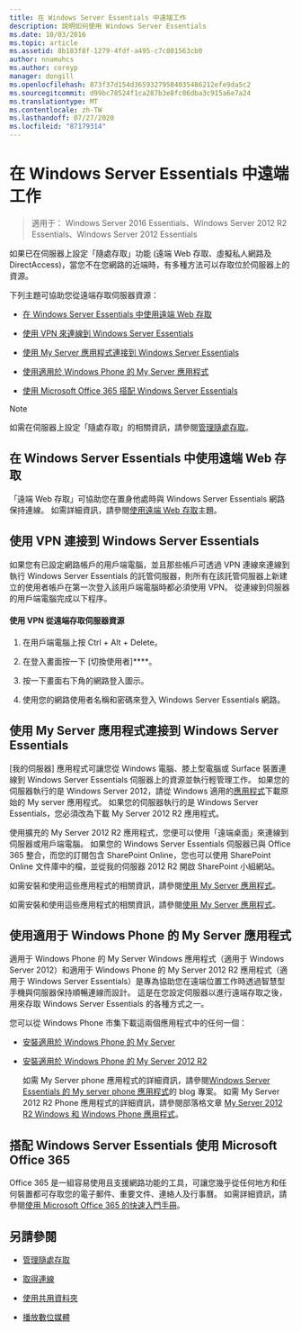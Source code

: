 ```yaml
---
title: 在 Windows Server Essentials 中遠端工作
description: 說明如何使用 Windows Server Essentials
ms.date: 10/03/2016
ms.topic: article
ms.assetid: 8b183f8f-1279-4fdf-a495-c7c801563cb0
author: nnamuhcs
ms.author: coreyp
manager: dongill
ms.openlocfilehash: 873f37d154d36593279584035486212efe9da5c2
ms.sourcegitcommit: d99bc78524f1ca287b3e8fc06dba3c915a6e7a24
ms.translationtype: MT
ms.contentlocale: zh-TW
ms.lasthandoff: 07/27/2020
ms.locfileid: "87179314"
---
```

# <a name="work-remotely-in-windows-server-essentials"></a>在 Windows Server Essentials 中遠端工作

>適用于： Windows Server 2016 Essentials、Windows Server 2012 R2 Essentials、Windows Server 2012 Essentials

 如果已在伺服器上設定「隨處存取」功能 (遠端 Web 存取、虛擬私人網路及 DirectAccess)，當您不在您網路的近端時，有多種方法可以存取位於伺服器上的資源。

 下列主題可協助您從遠端存取伺服器資源：


-   [在 Windows Server Essentials 中使用遠端 Web 存取](Work-Remotely-in-Windows-Server-Essentials.md#BKMA_RWA)

-   [使用 VPN 來連線到 Windows Server Essentials](Work-Remotely-in-Windows-Server-Essentials.md#BKMK_3)

-   [使用 My Server 應用程式連接到 Windows Server Essentials](Work-Remotely-in-Windows-Server-Essentials.md#BKMK_App)

-   [使用適用於 Windows Phone 的 My Server 應用程式](Work-Remotely-in-Windows-Server-Essentials.md#BKMK_2)

-   [使用 Microsoft Office 365 搭配 Windows Server Essentials](Work-Remotely-in-Windows-Server-Essentials.md#BKMK_O365)

> [!NOTE]
>  如需在伺服器上設定「隨處存取」的相關資訊，請參閱[管理隨處存取](../manage/Manage-Anywhere-Access-in-Windows-Server-Essentials.md)。

##  <a name="use-remote-web-access-in-windows-server-essentials"></a><a name="BKMA_RWA"></a>在 Windows Server Essentials 中使用遠端 Web 存取

 「遠端 Web 存取」可協助您在置身他處時與 Windows Server Essentials 網路保持連線。 如需詳細資訊，請參閱[使用遠端 Web 存取](Use-Remote-Web-Access-in-Windows-Server-Essentials.md)主題。


##  <a name="use-vpn-to-connect-to-windows-server-essentials"></a><a name="BKMK_3"></a>使用 VPN 連接到 Windows Server Essentials
 如果您有已設定網路帳戶的用戶端電腦，並且那些帳戶可透過 VPN 連線來連線到執行 Windows Server Essentials 的託管伺服器，則所有在該託管伺服器上新建立的使用者帳戶在第一次登入該用戶端電腦時都必須使用 VPN。 從連線到伺服器的用戶端電腦完成以下程序。

#### <a name="to-use-vpn-to-remotely-access-server-resources"></a>使用 VPN 從遠端存取伺服器資源

1.  在用戶端電腦上按 Ctrl + Alt + Delete。

2.  在登入畫面按一下 [切換使用者]****。

3.  按一下畫面右下角的網路登入圖示。

4.  使用您的網路使用者名稱和密碼來登入 Windows Server Essentials 網路。

##  <a name="use-the-my-server-app-to-connect-to-windows-server-essentials"></a><a name="BKMK_App"></a>使用 My Server 應用程式連接到 Windows Server Essentials
 [我的伺服器] 應用程式可讓您從 Windows 電腦、膝上型電腦或 Surface 裝置連線到 Windows Server Essentials 伺服器上的資源並執行輕管理工作。 如果您的伺服器執行的是 Windows Server 2012，請從 Windows 適用的[應用程式](https://windows.microsoft.com/windows-8/apps)下載原始的 My server 應用程式。 如果您的伺服器執行的是 Windows Server Essentials，您必須改為下載 My Server 2012 R2 應用程式。

 使用擴充的 My Server 2012 R2 應用程式，您便可以使用「遠端桌面」來連線到伺服器或用戶端電腦。 如果您的 Windows Server Essentials 伺服器已與 Office 365 整合，而您的訂閱包含 SharePoint Online，您也可以使用 SharePoint Online 文件庫中的檔，並從我的伺服器 2012 R2 開啟 SharePoint 小組網站。


 如需安裝和使用這些應用程式的相關資訊，請參閱[使用 My Server 應用程式](Use-the-My-Server-App-to-Connect-to-Windows-Server-Essentials.md)。

 如需安裝和使用這些應用程式的相關資訊，請參閱[使用 My Server 應用程式](../use/Use-the-My-Server-App-to-Connect-to-Windows-Server-Essentials.md)。


##  <a name="use-the-my-server-app-for-windows-phone"></a><a name="BKMK_2"></a>使用適用于 Windows Phone 的 My Server 應用程式
 適用于 Windows Phone 的 My Server Windows 應用程式（適用于 Windows Server 2012）和適用于 Windows Phone 的 My Server 2012 R2 應用程式（適用于 Windows Server Essentials）是專為協助您在遠端位置工作時透過智慧型手機與伺服器保持順暢連線而設計。 這是在您設定伺服器以進行遠端存取之後，用來存取 Windows Server Essentials 的各種方式之一。

 您可以從 Windows Phone 市集下載這兩個應用程式中的任何一個：

- [安裝適用於 Windows Phone 的 My Server](http://www.windowsphone.com/store/app/my-server/6c2f98d5-6fcf-4e1d-b8b1-cde62ea1a94a)

- [安裝適用於 Windows Phone 的 My Server 2012 R2](http://www.windowsphone.com/store/app/my-server-2012-r2/44f596b5-0477-4096-b96e-ddd6ef64ad6b)

  如需 My Server phone 應用程式的詳細資訊，請參閱[Windows Server Essentials 的 My server phone 應用程式](https://blogs.technet.com/b/sbs/archive/2012/09/18/my-server-phone-app-for-windows-server-2012-essentials.aspx)的 blog 專案。 如需 My Server 2012 R2 Phone 應用程式的詳細資訊，請參閱部落格文章 [My Server 2012 R2 Windows 和 Windows Phone 應用程式](https://blogs.technet.com/b/sbs/archive/2013/11/19/my-server-2012-r2-windows-and-windows-phone-apps.aspx)。

##  <a name="use-microsoft-office-365-with-windows-server-essentials"></a><a name="BKMK_O365"></a>搭配 Windows Server Essentials 使用 Microsoft Office 365

 Office 365 是一組容易使用且支援網路功能的工具，可讓您幾乎從任何地方和任何裝置都可存取您的電子郵件、重要文件、連絡人及行事曆。 如需詳細資訊，請參閱[使用 Microsoft Office 365 的快速入門手冊](Quick-Start-Guide-to-Using-Microsoft-Office-365-with-Windows-Server-Essentials.md)。


## <a name="see-also"></a>另請參閱

-   [管理隨處存取](../manage/Manage-Anywhere-Access-in-Windows-Server-Essentials.md)

-   [取得連線](Get-Connected-in-Windows-Server-Essentials.md)

-   [使用共用資料夾](Use-Shared-Folders-in-Windows-Server-Essentials.md)

-   [播放數位媒體](Play-Digital-Media-in-Windows-Server-Essentials.md)


